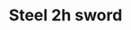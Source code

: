 ---
layout: item
title: Steel 2h sword
item-id: 1311
datatable: true
id: 1311
name: "Steel 2h sword"
monsters:
  - id: 2025
    name: "Greater demon"
    combat_level: 92
    wiki_url: "https://oldschool.runescape.wiki/w/Greater_demon#Level_92"
    drops:
      - quantity: "1"
        noted: false
        rarity: 0.03125
    image: "https://oldschool.runescape.wiki/images/5/56/Greater_demon.png?f293e"
---